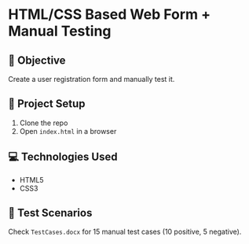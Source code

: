 # HTML/CSS Based Web Form + Manual Testing

## 📌 Objective
Create a user registration form and manually test it.

## 🚀 Project Setup
1. Clone the repo
2. Open `index.html` in a browser

## 💻 Technologies Used
- HTML5
- CSS3

## 🧪 Test Scenarios
Check `TestCases.docx` for 15 manual test cases (10 positive, 5 negative).
